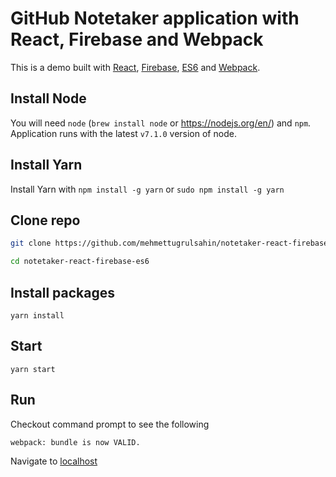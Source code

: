 # GitHub Notetaker application with React, Firebase and Webpack

This is a demo built with [React](https://facebook.github.io/react/), [Firebase](https://firebase.google.com/), [ES6](http://es6-features.org/) and [Webpack](https://webpack.github.io/).

## Install Node
You will need `node` (```brew install node``` or https://nodejs.org/en/) and ```npm```.
Application runs with the latest ```v7.1.0``` version of node.

## Install Yarn
Install Yarn with ```npm install -g yarn``` or ```sudo npm install -g yarn```

## Clone repo
```bash
git clone https://github.com/mehmettugrulsahin/notetaker-react-firebase-es6.git

cd notetaker-react-firebase-es6
```

## Install packages
```
yarn install
```

## Start
```
yarn start
```

## Run
Checkout command prompt to see the following
```
webpack: bundle is now VALID.
```

Navigate to [localhost](http://localhost:7676)
